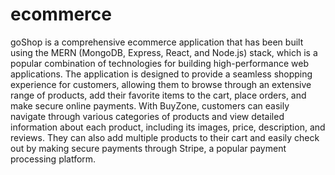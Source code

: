 # ecommerce

goShop is a comprehensive ecommerce application that has been built using the MERN (MongoDB, Express, React, and Node.js) stack, which is a popular combination of technologies for building high-performance web applications. The application is designed to provide a seamless shopping experience for customers, allowing them to browse through an extensive range of products, add their favorite items to the cart, place orders, and make secure online payments. With BuyZone, customers can easily navigate through various categories of products and view detailed information about each product, including its images, price, description, and reviews. They can also add multiple products to their cart and easily check out by making secure payments through Stripe, a popular payment processing platform.